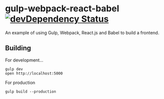 # gulp-webpack-react-babel [![devDependency Status](https://david-dm.org/jacobmarshall/gulp-webpack-react-babel/dev-status.svg?style=flat-square)](https://david-dm.org/jacobmarshall/gulp-webpack-react-babel#info=devDependencies)

An example of using Gulp, Webpack, React.js and Babel to build a frontend.

## Building

For development...

```
gulp dev
open http://localhost:5000
```

For production

```
gulp build --production
```